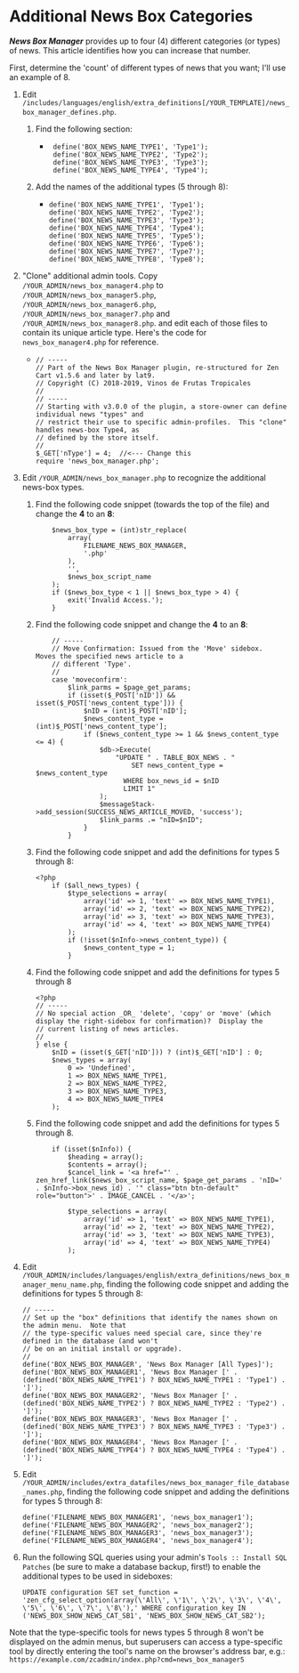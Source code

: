 # Additional News Box Categories

***News Box Manager*** provides up to four (4) different categories (or types) of news.  This article identifies how you can increase that number.

First, determine the 'count' of different types of news that you want; I'll use an example of 8.

1. Edit `/includes/languages/english/extra_definitions[/YOUR_TEMPLATE]/news_box_manager_defines.php`.

   1. Find the following section:

      - ```
         define('BOX_NEWS_NAME_TYPE1', 'Type1');
         define('BOX_NEWS_NAME_TYPE2', 'Type2');
         define('BOX_NEWS_NAME_TYPE3', 'Type3');
         define('BOX_NEWS_NAME_TYPE4', 'Type4');
         ```
      
   2. Add the names of the additional types (5 through 8):
   
      - ```
        define('BOX_NEWS_NAME_TYPE1', 'Type1');
        define('BOX_NEWS_NAME_TYPE2', 'Type2');
        define('BOX_NEWS_NAME_TYPE3', 'Type3');
        define('BOX_NEWS_NAME_TYPE4', 'Type4');
        define('BOX_NEWS_NAME_TYPE5', 'Type5');
        define('BOX_NEWS_NAME_TYPE6', 'Type6');
        define('BOX_NEWS_NAME_TYPE7', 'Type7');
        define('BOX_NEWS_NAME_TYPE8', 'Type8');
        ```
   
2. "Clone" additional admin tools.  Copy `/YOUR_ADMIN/news_box_manager4.php` to `/YOUR_ADMIN/news_box_manager5.php`, `/YOUR_ADMIN/news_box_manager6.php`, `/YOUR_ADMIN/news_box_manager7.php` and `/YOUR_ADMIN/news_box_manager8.php`. and edit each of those files to contain its unique article type.  Here's the code for `news_box_manager4.php` for reference.

   - ```<?php
     // -----
     // Part of the News Box Manager plugin, re-structured for Zen Cart v1.5.6 and later by lat9.
     // Copyright (C) 2018-2019, Vinos de Frutas Tropicales
     //
     // -----
     // Starting with v3.0.0 of the plugin, a store-owner can define individual news "types" and
     // restrict their use to specific admin-profiles.  This "clone" handles news-box Type4, as
     // defined by the store itself.
     //
     $_GET['nType'] = 4;  //<--- Change this
     require 'news_box_manager.php';
   
3. Edit `/YOUR_ADMIN/news_box_manager.php` to recognize the additional news-box types.

   1. Find the following code snippet (towards the top of the file) and change the **4** to an **8**:

      ```
          $news_box_type = (int)str_replace(
              array(
                  FILENAME_NEWS_BOX_MANAGER,
                  '.php'
              ),
              '',
              $news_box_script_name
          );
          if ($news_box_type < 1 || $news_box_type > 4) {
              exit('Invalid Access.');
          }
      ```

   2. Find the following code snippet and change the **4** to an **8**:

      ```
          // -----
          // Move Confirmation: Issued from the 'Move' sidebox.  Moves the specified news article to a
          // different 'Type'.
          //
          case 'moveconfirm':
              $link_parms = $page_get_params;
              if (isset($_POST['nID']) && isset($_POST['news_content_type'])) {
                  $nID = (int)$_POST['nID'];
                  $news_content_type = (int)$_POST['news_content_type'];
                  if ($news_content_type >= 1 && $news_content_type <= 4) {
                      $db->Execute(
                          "UPDATE " . TABLE_BOX_NEWS . "
                              SET news_content_type = $news_content_type
                            WHERE box_news_id = $nID
                            LIMIT 1"
                      );
                      $messageStack->add_session(SUCCESS_NEWS_ARTICLE_MOVED, 'success');
                      $link_parms .= "nID=$nID";
                  }
              }
      ```

   3. Find the following code snippet and add the definitions for types 5 through 8:

      ```
      <?php
          if ($all_news_types) {
              $type_selections = array(
                  array('id' => 1, 'text' => BOX_NEWS_NAME_TYPE1),
                  array('id' => 2, 'text' => BOX_NEWS_NAME_TYPE2),
                  array('id' => 3, 'text' => BOX_NEWS_NAME_TYPE3),
                  array('id' => 4, 'text' => BOX_NEWS_NAME_TYPE4)
              );
              if (!isset($nInfo->news_content_type)) {
                  $news_content_type = 1;
              }
      ```

   4. Find the following code snippet and add the definitions for types 5 through 8

      ```
      <?php
      // -----
      // No special action _OR_ 'delete', 'copy' or 'move' (which display the right-sidebox for confirmation)?  Display the
      // current listing of news articles.
      //
      } else {
          $nID = (isset($_GET['nID'])) ? (int)$_GET['nID'] : 0;
          $news_types = array(
              0 => 'Undefined',
              1 => BOX_NEWS_NAME_TYPE1,
              2 => BOX_NEWS_NAME_TYPE2,
              3 => BOX_NEWS_NAME_TYPE3,
              4 => BOX_NEWS_NAME_TYPE4
          );
      ```

   5. Find the following code snippet and add the definitions for types 5 through 8.

      ```
          if (isset($nInfo)) {
              $heading = array();
              $contents = array();
              $cancel_link = '<a href="' . zen_href_link($news_box_script_name, $page_get_params . 'nID=' . $nInfo->box_news_id) . '" class="btn btn-default" role="button">' . IMAGE_CANCEL . '</a>';
      
              $type_selections = array(
                  array('id' => 1, 'text' => BOX_NEWS_NAME_TYPE1),
                  array('id' => 2, 'text' => BOX_NEWS_NAME_TYPE2),
                  array('id' => 3, 'text' => BOX_NEWS_NAME_TYPE3),
                  array('id' => 4, 'text' => BOX_NEWS_NAME_TYPE4)
              );
      ```

4. Edit `/YOUR_ADMIN/includes/languages/english/extra_definitions/news_box_manager_menu_name.php`, finding the following code snippet and adding the definitions for types 5 through 8:

   ```
   // -----
   // Set up the "box" definitions that identify the names shown on the admin menu.  Note that
   // the type-specific values need special care, since they're defined in the database (and won't
   // be on an initial install or upgrade).
   //
   define('BOX_NEWS_BOX_MANAGER', 'News Box Manager [All Types]');
   define('BOX_NEWS_BOX_MANAGER1', 'News Box Manager [' . (defined('BOX_NEWS_NAME_TYPE1') ? BOX_NEWS_NAME_TYPE1 : 'Type1') . ']');
   define('BOX_NEWS_BOX_MANAGER2', 'News Box Manager [' . (defined('BOX_NEWS_NAME_TYPE2') ? BOX_NEWS_NAME_TYPE2 : 'Type2') . ']');
   define('BOX_NEWS_BOX_MANAGER3', 'News Box Manager [' . (defined('BOX_NEWS_NAME_TYPE3') ? BOX_NEWS_NAME_TYPE3 : 'Type3') . ']');
   define('BOX_NEWS_BOX_MANAGER4', 'News Box Manager [' . (defined('BOX_NEWS_NAME_TYPE4') ? BOX_NEWS_NAME_TYPE4 : 'Type4') . ']');
   ```

5. Edit `/YOUR_ADMIN/includes/extra_datafiles/news_box_manager_file_database_names.php`, finding the following code snippet and adding the definitions for types 5 through 8:

   ```
   define('FILENAME_NEWS_BOX_MANAGER1', 'news_box_manager1');
   define('FILENAME_NEWS_BOX_MANAGER2', 'news_box_manager2');
   define('FILENAME_NEWS_BOX_MANAGER3', 'news_box_manager3');
   define('FILENAME_NEWS_BOX_MANAGER4', 'news_box_manager4');
   ```

6. Run the following SQL queries using your admin's `Tools :: Install SQL Patches` (be sure to make a database backup, first!) to enable the additional types to be used in sideboxes:

   ```
   UPDATE configuration SET set_function = 'zen_cfg_select_option(array(\'All\', \'1\', \'2\', \'3\', \'4\', \'5\', \'6\', \'7\', \'8\'),' WHERE configuration_key IN ('NEWS_BOX_SHOW_NEWS_CAT_SB1', 'NEWS_BOX_SHOW_NEWS_CAT_SB2');
   ```

   

Note that the type-specific tools for news types 5 through 8 won't be displayed on the admin menus, but superusers can access a type-specific tool by directly entering the tool's name on the browser's address bar, e.g.: `https://example.com/zcadmin/index.php?cmd=news_box_manager5`
